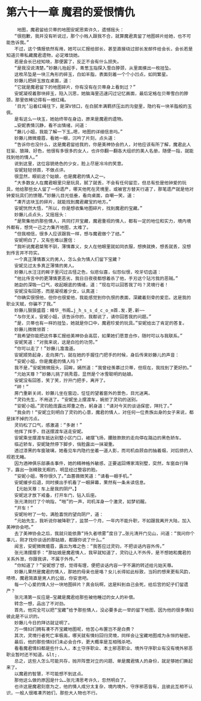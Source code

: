 # 第六十一章 魔君的爱恨情仇
        地图，魔君留给贝蒂的地图安妮思索许久，遗憾摇头：
       “很抱歉，我并没有听说过，那个小贱人跟我不合，就算魔君真留了地图碎片给她，也不可能告诉我。”
       不过，这个情报依然有用，她可以汇报给部长，甚至直接绕过部长发邮件给会长，会长若是知道贝蒂私藏魔君遗物，必定难饶她。
       若是会长已经知晓，那便罢了，反正不会有什么损失。
       “是我没说清楚。”妙藤儿抬起手，青葱玉指探入雪白脖颈，从里面摸出一枚挂坠。
       这枚吊坠是一块三角形的碎玉，白如羊脂，表面刻着一个个小凹点，如同繁星。
       妙藤儿把碎玉放在桌面，道：
       “它就是魔君留下的地图碎片，你有没有在贝蒂身上看到过？”
       安妮凝视着那块碎玉，陷入沉思，她脑海里迅速闪过记忆画面，最后定格在贝蒂雪白的脖颈，那里依稀记得有一根红绳。
       ‘目光’沿着红绳往下，是深V领口，在白腻丰满羁挤压出的沟壑里，隐约有一块羊脂般的玉佩。
       是有这么一块玉，她始终带在身边，原来是魔君的遗物。
       …安妮表情沉静，看不出情绪，问道：
       “藤儿小姐，我能了解一下玉…嗯，地图的详细信息吗。”
       妙藤儿微微蹙眉，看她一眼，沉吟了片刻，点头道：
       “告诉你也没什么，这是魔君留给我的，你是美神协会的人，对他应该有所了解，魔君此人狂妄、狼辣、好色，他很有多很多的女人，也许你翻一翻各大组织的美人名册，随便一指，就能找到他的情人。”
       说到这里，这位容貌绝色的少女，脸上尽是冷冷的笑意。
       安妮轻轻领首，不做点评。
       很显然，眼前这个姑娘，也是魔君的情人之一。
       “大多数女人在魔君眼里只是玩具，腻了就丢，不会有任何留恋，但总有些是他钟爱的玩具，他给那些女人留了一份遗产，哪天他死在灵境里，或被官方替天行道了，那笔遗产就是他对钟爱玩具们的馈赠。”妙藤儿目光低垂，看向桌面，自嘲一笑，道：
       “凑齐这块玉的碎片，就能找到魔君藏宝的地方。”
       安妮恍然大悟，“所以，你是想收集地图碎片，找到魔君的宝藏。”
       妙藤儿点点头，又摇摇头：
       “是聚集他的那些情人，共同打开宝藏，魔君重视的情人，都有一定的地位和实力，境内境外都有，想凭一己之力集齐地图，太难了。
       “但我相信，很多人应该跟我一样，想与魔君做个了结。”
       安妮明白了，又有些难以置信：
       “我听说魔君桀骜不驯，薄情寡义，女人在他眼里就如同衣服，想换就换，想丢就丢，没想到传言并不符实。
       一个真正薄情寡义的男人，怎么会为情人们留下宝藏？
       安妮见过太多真正薄情的男人。
       妙藤儿水汪汪的眸子里闪过古怪之色，似悲似喜，似怨似恨，咬牙切齿道：
       “他比传言中的更薄情更恶劣，我日日夜夜都想着杀了他，手刃这个玷污我的恶贼。”
       她勐的深吸一口气，收起眼底的情绪，道：“现在可以回答我了吗？灵境行者！
       安妮没有回答，而是凝视着少女，认真道：
       “你确实很恨他，但你也很爱他，我能感觉到你仇恨的表面，深藏着刻骨的爱恋。这是我的职业天赋，你骗不了我。”
       妙藤儿狠狠盛眉：精华_书阁…j_h_s_s_d_c_o_m首.发.更.新~~
       “与你无关，安妮小姐，该告诉你的，我都说了，请你回答我的问题。”
       “是，贝蒂也有一样的挂坠，她就是你口中，魔君珍爱的玩具。”安妮给出了肯定的答复。
       妙藤儿微微领首：
       “我希望你能把这件事汇报给美神协会高层，如果她们愿意合作，随时可以与我联系。”
       安妮笑道：“对我来说，这是白捡的功劳。”
       “你可以走了！”妙藤儿澹澹道。
       安妮顺势起身，走向房门，就在她的手握住门把手的时候，身后传来妙藤儿的声音：
       “安妮小姐，你是魔君的情人吗？”
       我不是，”安妮微微摇头，回眸，嫣然道：“我曾经羡慕过贝蒂，但现在，我找到了更好的。”
       “元始天尊？”妙藤儿挑了挑秀眉，显然是个冰雪聪明的姑娘。
       安妮没有回答，笑了笑，拧开门把手，离开了。
       “砰！”
       房门重新关闭，妙藤儿坐在窗边，怔怔的望着窗外的景色，目光迷离。
       “灵钧先生，不用送了。“安妮坐上摆渡车，婉拒了灵钧的送别。
       “安妮小姐。”灵钧脸庞露出郑重之色，躬身道：“请对今天的谈话保密，拜托了。”
       “我会的！“安妮立刻明白了灵钧的心意，魔君的情人，对任何一位贵族出身的女子来说，都是抹不掉的污点。
       灵钧松了口气，感激道：“多谢！”
       他挥了挥手，目送摆渡车送走安妮。
       安妮乘坐摆渡车抵达别墅小区门口，裙摆飞扬，腰肢款款的走向停在路边的黑色轿车。
       临近轿车，安妮陡然停下脚步，俏脸露出一抹凝重。
       透过漆黑的车窗玻璃，她看见车内隐约坐着一道人影，而司机自顾自的抽着烟，对后排的人视若无睹。
       因为酒神俱乐部袭击事件，她的精神格外敏感，正要返回傅家湾别墅，突然，车窗自行降下，露出一张精致无暇的，明显经过整容的脸。
       “安妮小姐，等你很久了。”血蔷薇微笑道：“请看一眼手机。”
       安妮缓步后退，同时摸出手机看了一眼屏幕，果然有一条未读信息。
       【元始天尊：车上是我的阴尸。】
       安妮这才放下戒备，打开车门，钻入后座。
       张元清则打了个响指，“啪”的一声，司机浑身一个激灵，如梦初醒。
       “开车！”
       安妮吩咐了一句，满脸喜悦的望向阴尸，道：
       “元始先生，我听说你被降职了，监禁一个月，一年内不能升职，不如跟我离开大陆，加入美神协会吧。”
       去了美神协会之后，我就只能依靠“持久者喷雾”度日了…张元清开门见山，问道：“我问你个事儿，刚才找你谈话的那姑娘，都跟你说了什么。”
       闻言，安妮微微蹙眉，露出为难之色：“我答应过灵钧，不把谈话内容外传。”
       张元清摆摆手：“那姑娘是魔君情人，我早就知道了，灵钧让人不外传，是不想她和魔君的关系外泄，你跟我讲，不属于外传。”
       “你知道了？”安妮想了想，觉得有理，便把谈话内容一字不漏的转述给元始天尊。
       妙藤儿果然是魔君的情人，那她的母亲也是咯？女儿长得如此标致，当妈的想来更有风韵，啧喷，魔君简直是男人的公敌，你安息吧。
       每一个心爱的情人分一块地图碎片？真会玩啊，这是料到自己会死，给后宫的妃子们留遗产？
       张元清第一反应是—宝藏是魔君给那些被他睡过的女人的补偿。
       转念一想，品出了不对劲。
       首先，他完全可以把“宝藏”给予那些情人，没必要多此一举的留下地图，因为他的很多情妇彼此是不认识的。
       妙藤儿今日的拜访就证明了。
       万一情妇们拥有凑不齐宝藏地图呢，他苦心布置岂不是白费？
       其次，灵境行者死亡率极高，哪天就有情妇回归灵境，同样会让宝藏地图成为永恒的秘密。
       最后，他的那些情妇们未必会合作，更大概率是互相残杀吧。
       看看魔君情妇都是些什么人，本土守序职业、本土邪恶职业、境外守序职业有没有境外邪恶职业暂时还不知道。&lt;.
       总之，这些人怎么可能共存，抛开阵营对立的问题、单是魔君情人的身份，就足够她们撕起来了。
       以魔君的智慧，不可能想不到这点。
       那他这么做的原因是什么…张元清思考许久，忽然明白了。
       也许这是魔君刻意为之，他的情人成分太复杂，境内境外，守序邪恶皆有，且彼此互相不认识，一般人很难凑齐她们，那些大人物也不行。